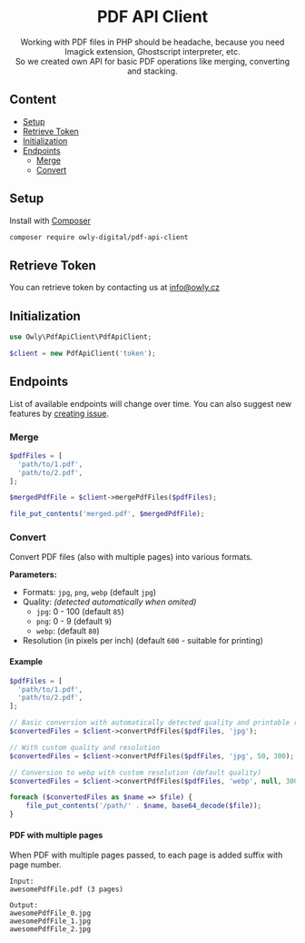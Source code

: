 <h1 align="center">
	PDF API Client
</h1>

<p align="center">
  Working with PDF files in PHP should be headache, because you need Imagick extension, Ghostscript interpreter, etc.<br />
  So we created own API for basic PDF operations like merging, converting and stacking.
</p>

##

## Content

- [Setup](#setup)
- [Retrieve Token](#retrieve-token)
- [Initialization](#initialization)
- [Endpoints](#endpoints)
	- [Merge](#merge)
	- [Convert](#convert)

## Setup

Install with [Composer](https://getcomposer.org)

```sh
composer require owly-digital/pdf-api-client
```

## Retrieve Token
You can retrieve token by contacting us at info@owly.cz

## Initialization

```php
use Owly\PdfApiClient\PdfApiClient;

$client = new PdfApiClient('token');
```

## Endpoints
List of available endpoints will change over time.
You can also suggest new features by [creating issue](https://github.com/owly-digital/pdf-api-client/issues).

### Merge
```php
$pdfFiles = [
  'path/to/1.pdf',
  'path/to/2.pdf',
];

$mergedPdfFile = $client->mergePdfFiles($pdfFiles);

file_put_contents('merged.pdf', $mergedPdfFile);
```

### Convert
Convert PDF files (also with multiple pages) into various formats.

**Parameters:**
- Formats: `jpg`, `png`, `webp` (default `jpg`)
- Quality: _(detected automatically when omited)_
  - `jpg`: 0 - 100 (default `85`)
  - `png`: 0 - 9 (default `9`)
  - `webp`: (default `80`)
- Resolution (in pixels per inch) (default `600` - suitable for printing)

#### Example

```php
$pdfFiles = [
  'path/to/1.pdf',
  'path/to/2.pdf',
];

// Basic conversion with automatically detected quality and printable resolution
$convertedFiles = $client->convertPdfFiles($pdfFiles, 'jpg');

// With custom quality and resolution
$convertedFiles = $client->convertPdfFiles($pdfFiles, 'jpg', 50, 300);

// Conversion to webp with custom resolution (default quality)
$convertedFiles = $client->convertPdfFiles($pdfFiles, 'webp', null, 300);

foreach ($convertedFiles as $name => $file) {
	file_put_contents('/path/' . $name, base64_decode($file));
}
```

#### PDF with multiple pages
When PDF with multiple pages passed, to each page is added suffix with page number.

```
Input:
awesomePdfFile.pdf (3 pages)

Output:
awesomePdfFile_0.jpg
awesomePdfFile_1.jpg
awesomePdfFile_2.jpg
```
